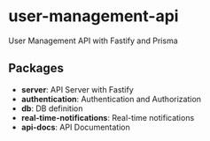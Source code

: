 # user-management-api
User Management API with Fastify and Prisma

## Packages

- **server**: API Server with Fastify
- **authentication**: Authentication and Authorization
- **db**: DB definition
- **real-time-notifications**: Real-time notifications
- **api-docs**: API Documentation
